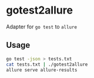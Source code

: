 # gotest2allure
Adapter for `go test` to `allure`

## Usage

```bash
go test -json > tests.txt
cat tests.txt | ./gotest2allure
allure serve allure-results
```